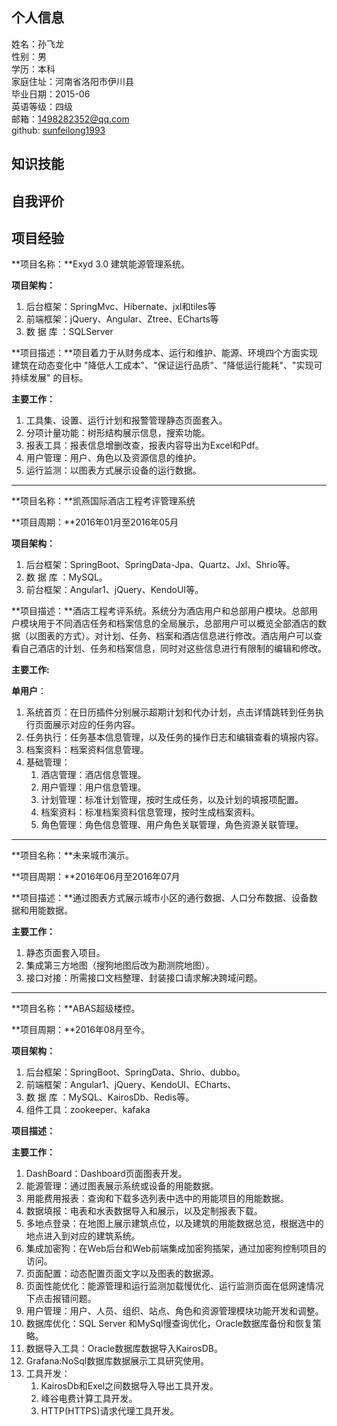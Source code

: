 ## 个人信息

姓名：孙飞龙  
性别：男  
学历：本科  
家庭住址：河南省洛阳市伊川县  
毕业日期：2015-06  
英语等级：四级  
邮箱：1498282352@qq.com  
github: [sunfeilong1993](https://github.com/sunfeilong1993)

## 知识技能

## 自我评价


## 项目经验

**项目名称：**Exyd 3.0 建筑能源管理系统。

**项目架构：**

1. 后台框架：SpringMvc、Hibernate、jxl和tiles等
2. 前端框架：jQuery、Angular、Ztree、ECharts等
3. 数 据 库 ：SQLServer

**项目描述：**项目着力于从财务成本、运行和维护、能源、环境四个方面实现建筑在动态变化中 "降低人工成本"、"保证运行品质"、"降低运行能耗"、"实现可持续发展" 的目标。
  
**主要工作：**

1. 工具集、设置、运行计划和报警管理静态页面套入。
2. 分项计量功能：树形结构展示信息，搜索功能。
3. 报表工具：报表信息增删改查，报表内容导出为Excel和Pdf。
4. 用户管理：用户、角色以及资源信息的维护。
5. 运行监测：以图表方式展示设备的运行数据。

---------------------------------------------
**项目名称：**凯燕国际酒店工程考评管理系统

**项目周期：**2016年01月至2016年05月

**项目架构：**

1. 后台框架：SpringBoot、SpringData-Jpa、Quartz、Jxl、Shrio等。
2. 数 据 库 ：MySQL。
3. 前台框架：Angular1、jQuery、KendoUI等。

**项目描述：**酒店工程考评系统。系统分为酒店用户和总部用户模块。总部用户模块用于不同酒店任务和档案信息的全局展示，总部用户可以概览全部酒店的数据（以图表的方式）。对计划、任务、档案和酒店信息进行修改。酒店用户可以查看自己酒店的计划、任务和档案信息，同时对这些信息进行有限制的编辑和修改。

**主要工作:**

**单用户**：

1. 系统首页：在日历插件分别展示超期计划和代办计划，点击详情跳转到任务执行页面展示对应的任务内容。
2. 任务执行：任务基本信息管理，以及任务的操作日志和编辑查看的填报内容。
3. 档案资料：档案资料信息管理。
4. 基础管理：
	1. 酒店管理：酒店信息管理。
	2. 用户管理：用户信息管理。
	3. 计划管理：标准计划管理，按时生成任务，以及计划的填报项配置。
	4. 档案资料：标准档案资料信息管理，按时生成档案资料。
	5. 角色管理：角色信息管理、用户角色关联管理，角色资源关联管理。
	
---------------------------------------------
**项目名称：**未来城市演示。

**项目周期：**2016年06月至2016年07月

**项目描述：**通过图表方式展示城市小区的通行数据、人口分布数据、设备数据和用能数据。

**主要工作：**

1. 静态页面套入项目。
1. 集成第三方地图（搜狗地图后改为勘测院地图）。
2. 接口对接：所需接口文档整理、封装接口请求解决跨域问题。

---------------------------------------------
**项目名称：**ABAS超级楼控。

**项目周期：**2016年08月至今。

**项目架构：**  

1. 后台框架：SpringBoot、SpringData、Shrio、dubbo。
2. 前端框架：Angular1、jQuery、KendoUI、ECharts、
3. 数 据 库 ：MySQL、KairosDb、Redis等。
4. 组件工具：zookeeper、kafaka

**项目描述：**

**主要工作：**

1. DashBoard：Dashboard页面图表开发。
2. 能源管理：通过图表展示系统或设备的用能数据。
4. 用能费用报表：查询和下载多选列表中选中的用能项目的用能数据。
5. 数据填报：电表和水表数据导入和展示，以及定制报表下载。
5. 多地点登录：在地图上展示建筑点位，以及建筑的用能数据总览，根据选中的地点进入到对应的建筑系统。
7. 集成加密狗：在Web后台和Web前端集成加密狗插架，通过加密狗控制项目的访问。
8. 页面配置：动态配置页面文字以及图表的数据源。
9. 页面性能优化：能源管理和运行监测加载慢优化、运行监测页面在低网速情况下点击报错问题。
10. 用户管理：用户、人员、组织、站点、角色和资源管理模块功能开发和调整。
11. 数据库优化：SQL Server 和MySql慢查询优化，Oracle数据库备份和恢复策略。
12. 数据导入工具：Oracle数据库数据导入KairosDB。
13. Grafana:NoSql数据库数据展示工具研究使用。
16. 工具开发：
	1. KairosDb和Exel之间数据导入导出工具开发。
	2. 峰谷电费计算工具开发。
	3. HTTP(HTTPS)请求代理工具开发。


